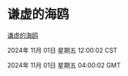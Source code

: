 # 谦虚的海鸥
[谦虚的海鸥](http://219.139.197.74:56308/qxdho/course/base/hotlink/index.php)

2024年 11月 01日 星期五 12:00:02 CST

2024年 11月 01日 星期五 04:00:02 GMT
